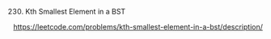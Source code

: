230. Kth Smallest Element in a BST

https://leetcode.com/problems/kth-smallest-element-in-a-bst/description/